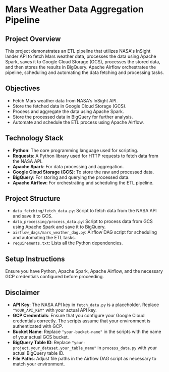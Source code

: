 # Mars Weather Data Aggregation Pipeline

## Project Overview
This project demonstrates an ETL pipeline that utilizes NASA's InSight lander API to fetch Mars weather data, processes the data using Apache Spark, saves it to Google Cloud Storage (GCS), processes the stored data, and then stores the results in BigQuery. Apache Airflow orchestrates the pipeline, scheduling and automating the data fetching and processing tasks.

## Objectives
- Fetch Mars weather data from NASA's InSight API.
- Store the fetched data in Google Cloud Storage (GCS).
- Process and aggregate the data using Apache Spark.
- Store the processed data in BigQuery for further analysis.
- Automate and schedule the ETL process using Apache Airflow.

## Technology Stack
- **Python**: The core programming language used for scripting.
- **Requests**: A Python library used for HTTP requests to fetch data from the NASA API.
- **Apache Spark**: For data processing and aggregation.
- **Google Cloud Storage (GCS)**: To store the raw and processed data.
- **BigQuery**: For storing and querying the processed data.
- **Apache Airflow**: For orchestrating and scheduling the ETL pipeline.

## Project Structure
- `data_fetching/fetch_data.py`: Script to fetch data from the NASA API and save it to GCS.
- `data_processing/process_data.py`: Script to process data from GCS using Apache Spark and save it to BigQuery.
- `airflow_dags/mars_weather_dag.py`: Airflow DAG script for scheduling and automating the ETL tasks.
- `requirements.txt`: Lists all the Python dependencies.

## Setup Instructions
Ensure you have Python, Apache Spark, Apache Airflow, and the necessary GCP credentials configured before proceeding.

## Disclaimer

- **API Key**: The NASA API key in `fetch_data.py` is a placeholder. Replace `"YOUR_API_KEY"` with your actual API key.
- **GCP Credentials**: Ensure that you configure your Google Cloud credentials correctly. The scripts assume that your environment is authenticated with GCP.
- **Bucket Name**: Replace `"your-bucket-name"` in the scripts with the name of your actual GCS bucket.
- **BigQuery Table ID**: Replace `"your-project.your_dataset.your_table_name"` in `process_data.py` with your actual BigQuery table ID.
- **File Paths**: Adjust file paths in the Airflow DAG script as necessary to match your environment.
